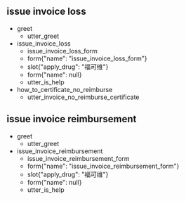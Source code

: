 ## issue invoice loss
* greet
  - utter_greet
* issue_invoice_loss
  - issue_invoice_loss_form
  - form{"name": "issue_invoice_loss_form"}
  - slot{"apply_drug": "福可维"}
  - form{"name": null}
  - utter_is_help
* how_to_certificate_no_reimburse
  - utter_invoice_no_reimburse_certificate

## issue invoice reimbursement
* greet
  - utter_greet
* issue_invoice_reimbursement
  - issue_invoice_reimbursement_form
  - form{"name": "issue_invoice_reimbursement_form"}
  - slot{"apply_drug": "福可维"}
  - form{"name": null}
  - utter_is_help


